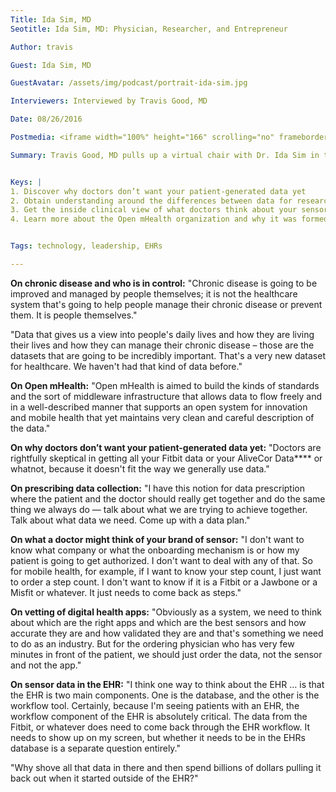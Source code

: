 ```yaml
---
Title: Ida Sim, MD
Seotitle: Ida Sim, MD: Physician, Researcher, and Entrepreneur

Author: travis

Guest: Ida Sim, MD

GuestAvatar: /assets/img/podcast/portrait-ida-sim.jpg

Interviewers: Interviewed by Travis Good, MD

Date: 08/26/2016

Postmedia: <iframe width="100%" height="166" scrolling="no" frameborder="no" src="https://w.soundcloud.com/player/?url=https%3A//api.soundcloud.com/tracks/284762149&amp;color=1055ff&amp;auto_play=false&amp;hide_related=false&amp;show_comments=true&amp;show_user=true&amp;show_reposts=false"></iframe>

Summary: Travis Good, MD pulls up a virtual chair with Dr. Ida Sim in this podcast. Listeners get a clinician’s view of the value of patient-generated data, sensor brands, and where all this deluge of data is going. As a primary care doctor, informatics research and entrepreneur, Dr. Sim provides a take on data that no one else can. She explains datasets and what doctors need better than most, so it’s a rare opportunity to interview her and a treat for listeners who want that inside view of the industry from a clinician’s eye. Catalyze supports the [Open mHealth](http://www.openmhealth.org/) organization and its mission. After listening to this interview learn more by checking the organization out.


Keys: |
1. Discover why doctors don’t want your patient-generated data yet
2. Obtain understanding around the differences between data for research and data for clinical use
3. Get the inside clinical view of what doctors think about your sensor brand and why it would rarely matter
4. Learn more about the Open mHealth organization and why it was formed


Tags: technology, leadership, EHRs

---
```

**On chronic disease and who is in control:** "Chronic disease is going to be improved and managed by people themselves; it is not the healthcare system that's going to help people manage their chronic disease or prevent them. It is people themselves."

"Data that gives us a view into people's daily lives and how they are living their lives and how they can manage their chronic disease – those are the datasets that are going to be incredibly important. That's a very new dataset for healthcare. We haven't had that kind of data before."

**On Open mHealth:**  "Open mHealth is aimed to build the kinds of standards and the sort of middleware infrastructure that allows data to flow freely and in a well-described manner that supports an open system for innovation and mobile health that yet maintains very clean and careful description of the data."

**On why doctors don’t want your patient-generated data yet:** "Doctors are rightfully skeptical in getting all your Fitbit data or your AliveCor Data**** or whatnot, because it doesn't fit the way we generally use data."

**On prescribing data collection:** "I have this notion for data prescription where the patient and the doctor should really get together and do the same thing we always do — talk about what we are trying to achieve together. Talk about what data we need. Come up with a data plan."

**On what a doctor might think of your brand of sensor:** "I don't want to know what company or what the onboarding mechanism is or how my patient is going to get authorized. I don't want to deal with any of that. So for mobile health, for example, if I want to know your step count, I just want to order a step count. I don't want to know if it is a Fitbit or a Jawbone or a Misfit or whatever. It just needs to come back as steps."

**On vetting of digital health apps:** "Obviously as a system, we need to think about which are the right apps and which are the best sensors and how accurate they are and how validated they are and that's something we need to do as an industry. But for the ordering physician who has very few minutes in front of the patient, we should just order the data, not the sensor and not the app."

**On sensor data in the EHR:** "I think one way to think about the EHR … is that the EHR is two main components. One is the database, and the other is the workflow tool. Certainly, because I'm seeing patients with an EHR, the workflow component of the EHR is absolutely critical. The data from the Fitbit, or whatever does need to come back through the EHR workflow. It needs to show up on my screen, but whether it needs to be in the EHRs database is a separate question entirely."

"Why shove all that data in there and then spend billions of dollars pulling it back out when it started outside of the EHR?"
